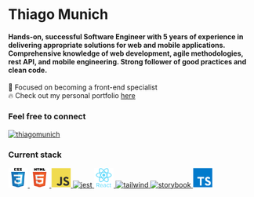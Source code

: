 <h1 align="left">Thiago Munich</h1>

<h4 align="left">Hands-on, successful Software Engineer with 5 years of experience in delivering appropriate solutions for web and mobile applications.
Comprehensive knowledge of web development, agile methodologies, rest API, and mobile engineering. 
Strong follower of good practices and clean code.</h4>

🎯 Focused on becoming a front-end specialist </br>
🔥 Check out my personal portfolio <a href="https://linktr.ee/thiagomunich" target="_blank" rel="noreferrer">here</a>

  
<h3 align="left">Feel free to connect</h3>

<p align="left">
<a href="https://linkedin.com/in/thiagomunich" target="_blank"><img align="center" src="https://raw.githubusercontent.com/rahuldkjain/github-profile-readme-generator/master/src/images/icons/Social/linked-in-alt.svg" alt="thiagomunich" height="30" width="40" /></a>
</p>

<h3 align="left">Current stack</h3>

<p align="left"> <a href="https://www.w3schools.com/css/" target="_blank" rel="noreferrer"> <img src="https://raw.githubusercontent.com/devicons/devicon/master/icons/css3/css3-original-wordmark.svg" alt="css3" width="40" height="40"/> </a> <a href="https://www.w3.org/html/" target="_blank" rel="noreferrer"> <img src="https://raw.githubusercontent.com/devicons/devicon/master/icons/html5/html5-original-wordmark.svg" alt="html5" width="40" height="40"/> </a> <a href="https://developer.mozilla.org/en-US/docs/Web/JavaScript" target="_blank" rel="noreferrer"> <img src="https://raw.githubusercontent.com/devicons/devicon/master/icons/javascript/javascript-original.svg" alt="javascript" width="40" height="40"/> </a> <a href="https://jestjs.io" target="_blank" rel="noreferrer"> <img src="https://www.vectorlogo.zone/logos/jestjsio/jestjsio-icon.svg" alt="jest" width="40" height="40"/> </a> <a href="https://reactjs.org/" target="_blank" rel="noreferrer"> <img src="https://raw.githubusercontent.com/devicons/devicon/master/icons/react/react-original-wordmark.svg" alt="react" width="40" height="40"/> </a> <a href="https://tailwindcss.com/" target="_blank" rel="noreferrer"> <img src="https://www.vectorlogo.zone/logos/tailwindcss/tailwindcss-icon.svg" alt="tailwind" width="40" height="40"/> <a href="https://storybook.js.org/" target="_blank" rel="noreferrer"> <img src="https://www.svgrepo.com/show/354397/storybook-icon.svg" alt="storybook" width="40" height="40"/> </a> </a> <a href="https://www.typescriptlang.org/" target="_blank" rel="noreferrer"> <img src="https://raw.githubusercontent.com/devicons/devicon/master/icons/typescript/typescript-original.svg" alt="typescript" width="40" height="40"/> </a> </p>
